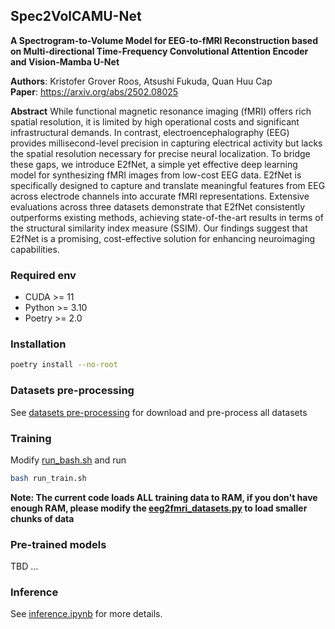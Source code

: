 ## Spec2VolCAMU-Net
**A Spectrogram-to-Volume Model for EEG-to-fMRI Reconstruction based on Multi-directional Time-Frequency Convolutional Attention Encoder and Vision-Mamba U-Net**

**Authors**: Kristofer Grover Roos, Atsushi Fukuda, Quan Huu Cap<br>
**Paper**: https://arxiv.org/abs/2502.08025<br>

**Abstract**
While functional magnetic resonance imaging (fMRI) offers rich spatial resolution, it is limited by high operational costs and significant infrastructural demands. 
In contrast, electroencephalography (EEG) provides millisecond-level precision in capturing electrical activity but lacks the spatial resolution necessary for precise neural localization. 
To bridge these gaps, we introduce E2fNet, a simple yet effective deep learning model for synthesizing fMRI images from low-cost EEG data. 
E2fNet is specifically designed to capture and translate meaningful features from EEG across electrode channels into accurate fMRI representations. 
Extensive evaluations across three datasets demonstrate that E2fNet consistently outperforms existing methods, achieving state-of-the-art results in terms of the structural similarity index measure (SSIM). 
Our findings suggest that E2fNet is a promising, cost-effective solution for enhancing neuroimaging capabilities.

### Required env
- CUDA >= 11
- Python >= 3.10
- Poetry >= 2.0
  
### Installation
```bash
poetry install --no-root
```

### Datasets pre-processing
See [datasets pre-processing](docs/datasets_howto.md) for download and pre-process all datasets

### Training
Modify [run_bash.sh](run_train.sh) and run
```bash
bash run_train.sh
```
**Note: The current code loads ALL training data to RAM, if you don't have enough RAM, please modify the [eeg2fmri_datasets.py](eeg2fmri_datasets.py) to load smaller chunks of data**

### Pre-trained models
TBD ...

### Inference
See [inference.ipynb](inference.ipynb) for more details. 

